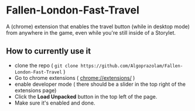 # Fallen-London-Fast-Travel
A (chrome) extension that enables the travel button (while in desktop mode) from anywhere in the game, even while you're still inside of a Storylet.

## How to currently use it
- clone the repo ( `git clone https://github.com/Algoprazolam/Fallen-London-Fast-Travel` )
- Go to chrome extensions ( [chrome://extensions/](chrome://extensions/) )
- enable developer mode ( there should be a slider in the top right of the extensions page)
- Click the **Load Unpacked** button in the top left of the page.
- Make sure it's enabled and done.
